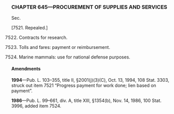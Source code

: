 ### **CHAPTER 645—PROCUREMENT OF SUPPLIES AND SERVICES** ###

Sec.

[7521. Repealed.]

7522. Contracts for research.

7523. Tolls and fares: payment or reimbursement.

7524. Marine mammals: use for national defense purposes.

#### Amendments ####

**1994**—Pub. L. 103–355, title II, §2001(j)(3)(C), Oct. 13, 1994, 108 Stat. 3303, struck out item 7521 “Progress payment for work done; lien based on payment”.

**1986**—Pub. L. 99–661, div. A, title XIII, §1354(b), Nov. 14, 1986, 100 Stat. 3996, added item 7524.